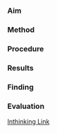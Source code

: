 ### Aim

### Method

### Procedure 

### Results 

### Finding 

### Evaluation 

[Inthinking Link](https://www.student.thinkib.net/psychology/page/24240/berry-1967)
